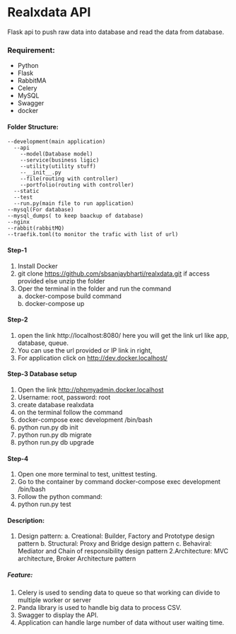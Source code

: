 # Realxdata API
Flask api to push raw data into database and read the data from database.

### Requirement:
* Python
* Flask
* RabbitMA
* Celery
* MySQL
* Swagger
* docker
#### Folder Structure:
    --development(main application)
      --api
        --model(Database model)
        --service(business ligic)
        --utility(utility stuff)
        --__init__.py
        --file(routing with controller)
        --portfolio(routing with controller)
      --static
      --test
      --run.py(main file to run application)
    --mysql(For database)
    --mysql_dumps( to keep baackup of database)
    --nginx
    --rabbit(rabbitMQ)
    --traefik.toml(to monitor the trafic with list of url)
#### Step-1
1. Install Docker 
2. git clone https://github.com/sbsanjaybharti/realxdata.git if access provided else unzip the folder
3. Oper the terminal in the folder and run the command<br/>
    a. docker-compose build command<br/>
    b. docker-compose up

#### Step-2
1. open the link http://localhost:8080/ here you will get the link url like app, database, queue.
2. You can use the url provided or IP link in right, 
3. For application click on http://dev.docker.localhost/


#### Step-3 Database setup
1. Open the link http://phpmyadmin.docker.localhost
2. Username: root, password: root
3. create database realxdata
4. on the terminal follow the command
5. docker-compose exec development /bin/bash
6. python run.py db init
7. python run.py db migrate
8. python run.py db upgrade

#### Step-4
1. Open one more terminal to test, unittest testing.
2. Go to the container by command docker-compose exec development /bin/bash
3. Follow the python command:
4. python run.py test
 
#### Description:
1. Design pattern:
    a. Creational: Builder, Factory and Prototype design pattern
    b. Structural: Proxy and Bridge design pattern
    c. Behaviral: Mediator and Chain of responsibility design pattern
2.Architecture: MVC architecture, Broker  Architecture pattern
 
##### Feature:
1. Celery is used to sending data to queue so that working can divide to multiple worker or server
2. Panda library is used  to handle big data to process CSV.
3. Swagger to display the API.
4. Application can handle large number of data without user waiting time.
